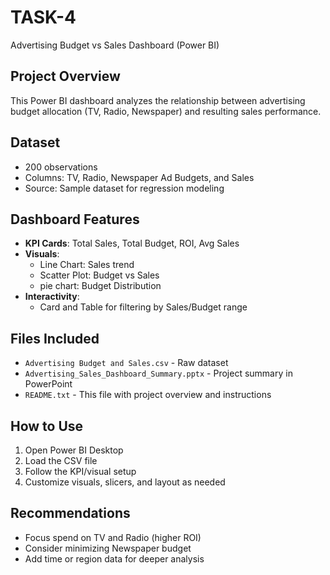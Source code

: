 # TASK-4
 Advertising Budget vs Sales Dashboard (Power BI)

##  Project Overview
This Power BI dashboard analyzes the relationship between advertising budget allocation (TV, Radio, Newspaper) and resulting sales performance.

##  Dataset
- 200 observations
- Columns: TV, Radio, Newspaper Ad Budgets, and Sales
- Source: Sample dataset for regression modeling

##  Dashboard Features
- **KPI Cards**: Total Sales, Total Budget, ROI, Avg Sales
- **Visuals**:
  - Line Chart: Sales trend
  - Scatter Plot: Budget vs Sales
  - pie chart: Budget Distribution
- **Interactivity**:
  - Card and Table for filtering by Sales/Budget range

##  Files Included
- `Advertising Budget and Sales.csv` - Raw dataset
- `Advertising_Sales_Dashboard_Summary.pptx` - Project summary in PowerPoint
- `README.txt` - This file with project overview and instructions

##  How to Use
1. Open Power BI Desktop
2. Load the CSV file
3. Follow the KPI/visual setup
4. Customize visuals, slicers, and layout as needed

##  Recommendations
- Focus spend on TV and Radio (higher ROI)
- Consider minimizing Newspaper budget
- Add time or region data for deeper analysis
